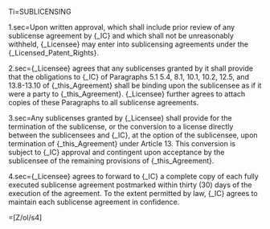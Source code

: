 Ti=SUBLICENSING

1.sec=Upon written approval, which shall include prior review of any sublicense agreement by {_IC} and which shall not be unreasonably withheld, {_Licensee} may enter into sublicensing agreements under the {_Licensed_Patent_Rights}.

2.sec={_Licensee} agrees that any sublicenses granted by it shall provide that the obligations to {_IC} of Paragraphs 5.1 5.4, 8.1, 10.1, 10.2, 12.5, and 13.8-13.10 of {_this_Agreement} shall be binding upon the sublicensee as if it were a party to {_this_Agreement}.  {_Licensee} further agrees to attach copies of these Paragraphs to all sublicense agreements.

3.sec=Any sublicenses granted by {_Licensee} shall provide for the termination of the sublicense, or the conversion to a license directly between the sublicensees and {_IC}, at the option of the sublicensee, upon termination of {_this_Agreement} under Article 13.  This conversion is subject to {_IC} approval and contingent upon acceptance by the sublicensee of the remaining provisions of {_this_Agreement}.

4.sec={_Licensee} agrees to forward to {_IC} a complete copy of each fully executed sublicense agreement postmarked within thirty (30) days of the execution of the agreement.  To the extent permitted by law, {_IC} agrees to maintain each sublicense agreement in confidence.

=[Z/ol/s4]
